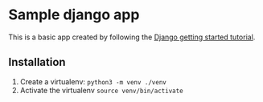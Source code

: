 # Sample django app

This is a basic app created by following the [Django getting started tutorial](https://docs.djangoproject.com/en/4.0/intro/tutorial03/).

## Installation

1. Create a virtualenv: `python3 -m venv ./venv`
1. Activate the virtualenv `source venv/bin/activate`
